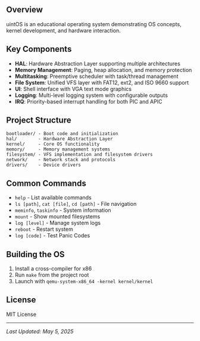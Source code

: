 ## Overview
uintOS is an educational operating system demonstrating OS concepts, kernel development, and hardware interaction.

## Key Components
- **HAL**: Hardware Abstraction Layer supporting multiple architectures
- **Memory Management**: Paging, heap allocation, and memory protection
- **Multitasking**: Preemptive scheduler with task/thread management
- **File System**: Unified VFS layer with FAT12, ext2, and ISO 9660 support
- **UI**: Shell interface with VGA text mode graphics
- **Logging**: Multi-level logging system with configurable outputs
- **IRQ**: Priority-based interrupt handling for both PIC and APIC

## Project Structure
```
bootloader/ - Boot code and initialization
hal/        - Hardware Abstraction Layer
kernel/     - Core OS functionality
memory/     - Memory management systems
filesystem/ - VFS implementation and filesystem drivers
network/    - Network stack and protocols
drivers/    - Device drivers
```

## Common Commands
- `help` - List available commands
- `ls [path]`, `cat [file]`, `cd [path]` - File navigation
- `meminfo`, `taskinfo` - System information
- `mount` - Show mounted filesystems
- `log [level]` - Manage system logs
- `reboot` - Restart system
- `log [code]` - Test Panic Codes

## Building the OS
1. Install a cross-compiler for x86
2. Run `make` from the project root
3. Launch with `qemu-system-x86_64 -kernel kernel/kernel`

## License
MIT License

---
*Last Updated: May 5, 2025*
